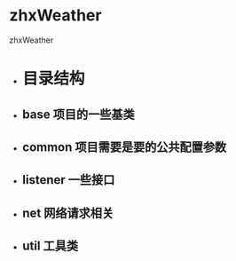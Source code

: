 # zhxWeather
zhxWeather
* # 目录结构
* ## base 项目的一些基类
* ## common 项目需要是要的公共配置参数
* ## listener 一些接口
* ## net 网络请求相关
* ## util 工具类

